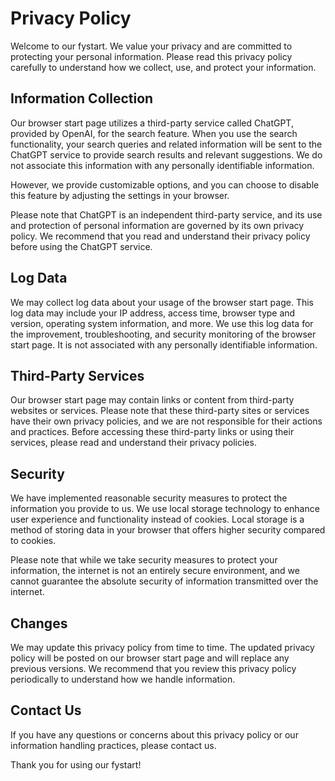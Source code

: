 # Privacy Policy

Welcome to our fystart. We value your privacy and are committed to protecting your personal information. Please read this privacy policy carefully to understand how we collect, use, and protect your information.

## Information Collection

Our browser start page utilizes a third-party service called ChatGPT, provided by OpenAI, for the search feature. When you use the search functionality, your search queries and related information will be sent to the ChatGPT service to provide search results and relevant suggestions. We do not associate this information with any personally identifiable information.

However, we provide customizable options, and you can choose to disable this feature by adjusting the settings in your browser.

Please note that ChatGPT is an independent third-party service, and its use and protection of personal information are governed by its own privacy policy. We recommend that you read and understand their privacy policy before using the ChatGPT service.

## Log Data

We may collect log data about your usage of the browser start page. This log data may include your IP address, access time, browser type and version, operating system information, and more. We use this log data for the improvement, troubleshooting, and security monitoring of the browser start page. It is not associated with any personally identifiable information.

## Third-Party Services

Our browser start page may contain links or content from third-party websites or services. Please note that these third-party sites or services have their own privacy policies, and we are not responsible for their actions and practices. Before accessing these third-party links or using their services, please read and understand their privacy policies.

## Security

We have implemented reasonable security measures to protect the information you provide to us. We use local storage technology to enhance user experience and functionality instead of cookies. Local storage is a method of storing data in your browser that offers higher security compared to cookies.

Please note that while we take security measures to protect your information, the internet is not an entirely secure environment, and we cannot guarantee the absolute security of information transmitted over the internet.

## Changes

We may update this privacy policy from time to time. The updated privacy policy will be posted on our browser start page and will replace any previous versions. We recommend that you review this privacy policy periodically to understand how we handle information.

## Contact Us

If you have any questions or concerns about this privacy policy or our information handling practices, please contact us.

Thank you for using our fystart!

